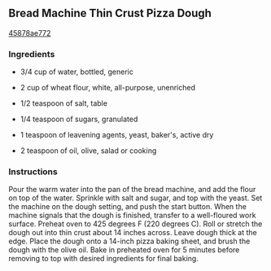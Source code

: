 ## Bread Machine Thin Crust Pizza Dough

[45878ae772](http://allrecipes.com/recipe/bread-machine-thin-crust-pizza-dough/)

### Ingredients

 - 3/4 cup of water, bottled, generic

 - 2 cup of wheat flour, white, all-purpose, unenriched

 - 1/2 teaspoon of salt, table

 - 1/4 teaspoon of sugars, granulated

 - 1 teaspoon of leavening agents, yeast, baker's, active dry

 - 2 teaspoon of oil, olive, salad or cooking

### Instructions

Pour the warm water into the pan of the bread machine, and add the flour on top of the water. Sprinkle with salt and sugar, and top with the yeast. Set the machine on the dough setting, and push the start button. When the machine signals that the dough is finished, transfer to a well-floured work surface. Preheat oven to 425 degrees F (220 degrees C). Roll or stretch the dough out into thin crust about 14 inches across. Leave dough thick at the edge. Place the dough onto a 14-inch pizza baking sheet, and brush the dough with the olive oil. Bake in preheated oven for 5 minutes before removing to top with desired ingredients for final baking.